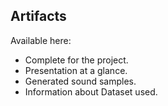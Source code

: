 ## Artifacts

Available here:
- Complete for the project.
- Presentation at a glance.
- Generated sound samples.
- Information about Dataset used.